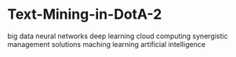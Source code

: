 # Text-Mining-in-DotA-2
big data neural networks deep learning cloud computing synergistic management solutions maching learning artificial intelligence
